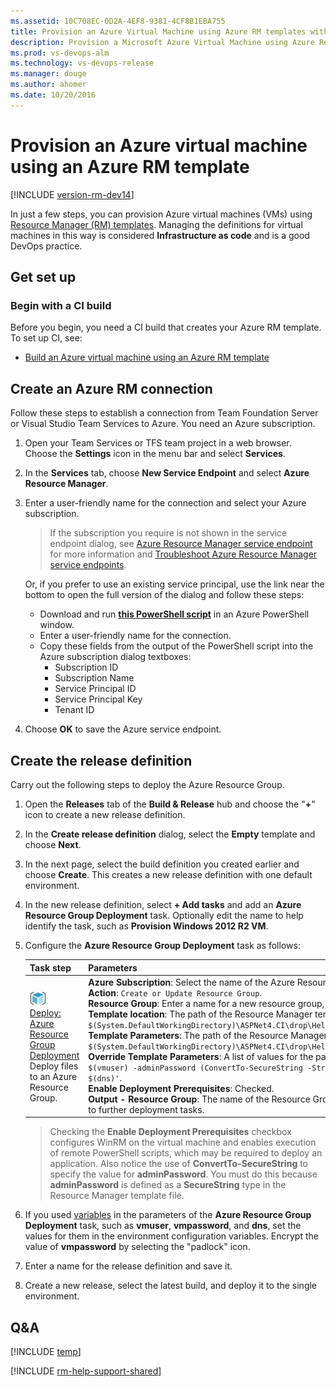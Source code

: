```yaml
---
ms.assetid: 10C708EC-0D2A-4EF8-9381-4CF8B1EBA755
title: Provision an Azure Virtual Machine using Azure RM templates with Microsoft Release Management in Visual Team Services and Team Foundation Server
description: Provision a Microsoft Azure Virtual Machine using Azure Resource Manager templates in Microsoft Release Management in Visual Team Services (VSTS) and Team Foundation Server (TFS)
ms.prod: vs-devops-alm
ms.technology: vs-devops-release
ms.manager: douge
ms.author: ahomer
ms.date: 10/20/2016
---
```


# Provision an Azure virtual machine using an Azure RM template

[!INCLUDE [version-rm-dev14](../../../_shared/version-rm-dev14.md)]

In just a few steps, you can provision Azure virtual machines (VMs)
using [Resource Manager (RM) templates](https://azure.microsoft.com/documentation/articles/resource-group-template-deploy/).
Managing the definitions for virtual machines in this
way is considered **Infrastructure as code** and is
a good DevOps practice.

## Get set up

### Begin with a CI build

Before you begin, you need a CI build that creates your Azure RM template. To set up CI, see:

* [Build an Azure virtual machine using an Azure RM template](build-azure-vm-template.md)

## Create an Azure RM connection

Follow these steps to establish a connection from Team
Foundation Server or Visual Studio Team Services to
Azure. You need an Azure subscription.

1. Open your Team Services or TFS team project in 
   a web browser. Choose the **Settings** icon in the menu bar and select **Services**.

1. In the **Services** tab, choose **New Service Endpoint** 
   and select **Azure Resource Manager**.

1. Enter a user-friendly name for the connection and select your Azure subscription.
 
   >If the subscription you require is not shown in the service endpoint dialog, see
   [Azure Resource Manager service endpoint](../../../concepts/library/service-endpoints.md#sep-azure-rm-conditions)
   for more information and 
   [Troubleshoot Azure Resource Manager service endpoints](../../../actions/azure-rm-endpoint.md).

   Or, if you prefer to use an existing service principal,
   use the link near the bottom to open the full version of
   the dialog and follow these steps:

   - Download and run **[this PowerShell script](https://github.com/Microsoft/vsts-rm-documentation/blob/master/Azure/SPNCreation.ps1)** in an Azure PowerShell window. 
   - Enter a user-friendly name for the connection.
   - Copy these fields from the output of the PowerShell script into the Azure subscription dialog textboxes:
     * Subscription ID
     * Subscription Name
     * Service Principal ID
     * Service Principal Key
     * Tenant ID<p/>
 
1. Choose **OK** to save the Azure service endpoint.

## Create the release definition

Carry out the following steps to deploy the Azure Resource Group.

1. Open the **Releases** tab of the **Build &amp; Release** hub and choose the
   "**+**" icon to create a new release definition.

1. In the **Create release definition** dialog, select the **Empty** template and choose **Next**.

1. In the next page, select the build definition you created 
   earlier and choose **Create**. This creates a new release definition 
   with one default environment.

1. In the new release definition, select **+ Add tasks** and add an **Azure Resource Group Deployment** task.
   Optionally edit the name to help identify the task, such as **Provision Windows 2012 R2 VM**.

1. Configure the **Azure Resource Group Deployment** task as follows:

   | Task step | Parameters |
   | --------- | ---------- |
   | ![Azure Resource Group Deployment](../../../steps/deploy/_img/azure-resource-group-deployment-icon.png)<br/>[Deploy: Azure Resource Group Deployment](https://github.com/Microsoft/vsts-tasks/tree/master/Tasks/AzureResourceGroupDeployment)<br/>Deploy files to an Azure Resource Group. | **Azure Subscription**: Select the name of the Azure Resource Manager endpoint you defined earlier.<br/>**Action**: `Create or Update Resource Group`.<br/>**Resource Group**: Enter a name for a new resource group, or specify an existing resource group.<br/>**Template location**: The path of the Resource Manager template; for example: `$(System.DefaultWorkingDirectory)\ASPNet4.CI\drop\HelloWorldARM\Templates\WindowsVirtualMachine.json`.<br/>**Template Parameters**: The path of the Resource Manager template parameters file; for example `$(System.DefaultWorkingDirectory)\ASPNet4.CI\drop\HelloWorldARM\Templates\WindowsVirtualMachine.parameters.json`.<br/>**Override Template Parameters**: A list of values for the parameters in the template; for example: `-adminUsername $(vmuser) -adminPassword (ConvertTo-SecureString -String $(vmpassword) -AsPlainText -Force) -dnsNameForPublicIP $(dns)'`.<br/>**Enable Deployment Prerequisites**: Checked.<br/>**Output - Resource Group**: The name of the Resource Group output from the task as a value that can be used as an input to further deployment tasks. |
   
   >Checking the **Enable Deployment Prerequisites** checkbox
   configures WinRM on the virtual machine and enables
   execution of remote PowerShell scripts, which may be
   required to deploy an application. Also notice the use of
   **ConvertTo-SecureString** to specify the value for **adminPassword**.
   You must do this because **adminPassword** is defined as a **SecureString**
   type in the Resource Manager template file.

1. If you used [variables](../../../concepts/definitions/release/variables.md)
   in the parameters of the **Azure Resource Group Deployment** task,
   such as **vmuser**, **vmpassword**, and **dns**, set the values for them in the
   environment configuration variables. Encrypt the value
   of **vmpassword** by selecting the "padlock" icon.

1. Enter a name for the release definition and save it.

1. Create a new release, select the latest build, and 
   deploy it to the single environment.

## Q&A

<!-- BEGINSECTION class="md-qanda" -->

[!INCLUDE [temp](../../../_shared/qa-versions.md)]

<!-- ENDSECTION -->

[!INCLUDE [rm-help-support-shared](../../../_shared/rm-help-support-shared.md)]

